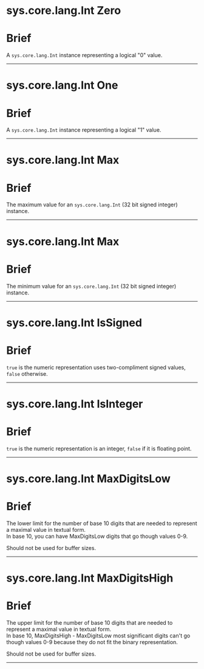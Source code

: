 sys.core.lang.Int Zero
=
# Brief

A `sys.core.lang.Int` instance representing a logical "0" value.
***

sys.core.lang.Int One
=
# Brief
A `sys.core.lang.Int` instance representing a logical "1" value.
***

sys.core.lang.Int Max
=
# Brief

The maximum value for an `sys.core.lang.Int` (32 bit signed integer) instance.
***

sys.core.lang.Int Max
=
# Brief
The minimum value for an `sys.core.lang.Int` (32 bit signed integer) instance.
***

sys.core.lang.Int IsSigned
=
# Brief
`true` is the numeric representation uses two-compliment signed values, `false` otherwise.
***

sys.core.lang.Int IsInteger
=
# Brief
`true` is the numeric representation is an integer, `false` if it is floating point.
***

sys.core.lang.Int MaxDigitsLow
=
# Brief
The lower limit for the number of base 10 digits that are needed to represent a maximal value in textual form.  
In base 10, you can have MaxDigitsLow digits that go though values 0-9.  
  
Should not be used for buffer sizes.

***

sys.core.lang.Int MaxDigitsHigh
=
# Brief
The upper limit for the number of base 10 digits that are needed to represent a maximal value in textual form.  
In base 10, MaxDigitsHigh - MaxDigitsLow most significant digits can't go though values 0-9 because they do not fit the binary representation.  

Should not be used for buffer sizes.
***
